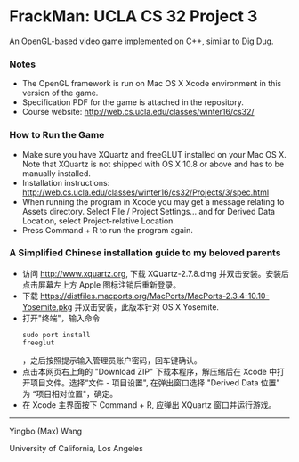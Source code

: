 FrackMan: UCLA CS 32 Project 3
=====================

An OpenGL-based video game implemented on C++, similar to Dig Dug.


### Notes

- The OpenGL framework is run on Mac OS X Xcode environment in this version of the game.
- Specification PDF for the game is attached in the repository.
- Course website: http://web.cs.ucla.edu/classes/winter16/cs32/

### How to Run the Game

- Make sure you have XQuartz and freeGLUT installed on your Mac OS X. Note that XQuartz is not shipped with OS X 10.8 or above and has to be manually installed.
- Installation instructions: http://web.cs.ucla.edu/classes/winter16/cs32/Projects/3/spec.html
- When running the program in Xcode you may get a message relating to Assets directory. Select File / Project Settings... and for Derived Data Location, select Project-relative Location.
- Press Command + R to run the program again.

### A Simplified Chinese installation guide to my beloved parents

- 访问 http://www.xquartz.org, 下载 XQuartz-2.7.8.dmg 并双击安装。安装后点击屏幕左上方 Apple 图标注销后重新登录。
- 下载 https://distfiles.macports.org/MacPorts/MacPorts-2.3.4-10.10-Yosemite.pkg 并双击安装，此版本针对 OS X Yosemite.
- 打开"终端"，输入命令<pre><code>sudo port install freeglut</code></pre>，之后按照提示输入管理员账户密码，回车键确认。
- 点击本网页右上角的 "Download ZIP" 下载本程序，解压缩后在 Xcode 中打开项目文件。选择“文件 - 项目设置", 在弹出窗口选择 "Derived Data 位置" 为 “项目相对位置"，确定。
- 在 Xcode 主界面按下 Command + R, 应弹出 XQuartz 窗口并运行游戏。

---
<p>Yingbo (Max) Wang</p>
<p>University of California, Los Angeles</p>
